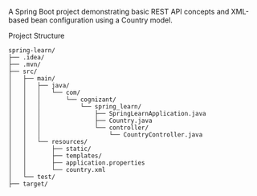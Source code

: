 A Spring Boot project demonstrating basic REST API concepts and XML-based bean configuration using a Country model.

Project Structure
```
spring-learn/
├── .idea/                         
├── .mvn/                          
├── src/
│   ├── main/
│   │   ├── java/
│   │   │   └── com/
│   │   │       └── cognizant/
│   │   │           └── spring_learn/
│   │   │               ├── SpringLearnApplication.java   
│   │   │               ├── Country.java                  
│   │   │               └── controller/
│   │   │                   └── CountryController.java   
│   │   └── resources/
│   │       ├── static/                                   
│   │       ├── templates/                                
│   │       ├── application.properties                   
│   │       └── country.xml                              
│   └── test/                                             
├── target/                                               

````



